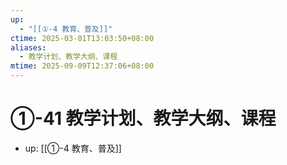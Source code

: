 ```yaml
---
up:
  - "[[①-4 教育、普及]]"
ctime: 2025-03-01T13:03:50+08:00
aliases:
  - 教学计划、教学大纲、课程
mtime: 2025-09-09T12:37:06+08:00
---
```


# ①-41 教学计划、教学大纲、课程

- up: [[①-4 教育、普及]]
